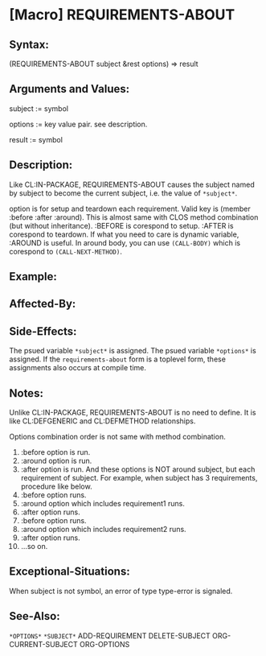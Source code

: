 # [Macro] REQUIREMENTS-ABOUT

## Syntax:

(REQUIREMENTS-ABOUT subject &rest options) => result

## Arguments and Values:

subject := symbol

options := key value pair. see description.

result := symbol

## Description:
Like CL:IN-PACKAGE, REQUIREMENTS-ABOUT causes the subject named by subject to become the current subject, i.e. the value of `*subject*`.

option is for setup and teardown each requirement.
Valid key is (member :before :after :around).
This is almost same with CLOS method combination (but without inheritance).
:BEFORE is corespond to setup.
:AFTER is corespond to teardown.
If what you need to care is dynamic variable, :AROUND is useful.
In around body, you can use `(CALL-BODY)` which is corespond to `(CALL-NEXT-METHOD)`.

## Example:

## Affected-By:

## Side-Effects:
The psued variable `*subject*` is assigned.
The psued variable `*options*` is assigned.
If the `requirements-about` form is a toplevel form, these assignments also occurs at compile time.

## Notes:
Unlike CL:IN-PACKAGE, REQUIREMENTS-ABOUT is no need to define.
It is like CL:DEFGENERIC and CL:DEFMETHOD relationships.

Options combination order is not same with method combination.
1. :before option is run.
2. :around option is run.
3. :after option is run.
And these options is NOT around subject, but each requirement of subject.
For example, when subject has 3 requirements, procedure like below.
1. :before option runs.
2. :around option which includes requirement1 runs.
3. :after option runs.
4. :before option runs.
5. :around option which includes requirement2 runs.
6. :after option runs.
7. ...so on.

## Exceptional-Situations:
When subject is not symbol, an error of type type-error is signaled.

## See-Also:

`*OPTIONS*`
`*SUBJECT*`
ADD-REQUIREMENT
DELETE-SUBJECT
ORG-CURRENT-SUBJECT
ORG-OPTIONS
